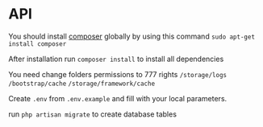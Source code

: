 # API

You should install [composer](https://getcomposer.org/) globally by using this command `sudo apt-get install composer`

After installation run `composer install` to install all dependencies

You need change folders permissions to 777 rights
`/storage/logs`
`/bootstrap/cache`
`/storage/framework/cache`

Create `.env` from `.env.example` and fill with your local parameters.

run `php artisan migrate` to create database tables